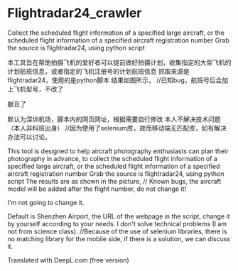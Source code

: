 # Flightradar24_crawler
Collect the scheduled flight information of a specified large aircraft, or the scheduled flight information of a specified aircraft registration number  Grab the source is flightradar24, using python script 

本工具旨在帮助拍摄飞机的爱好者可以提前做好拍摄计划，收集指定的大型飞机的计划航班信息，或者指定的飞机注册号的计划航班信息
抓取来源是flightradar24，使用的是python脚本
结果如图所示，
//已知bug，航班号后会加上飞机型号，不改了
	
献丑了

默认为深圳机场，脚本内的网页网址，根据需要自行修改
本人不解决技术问题（本人非科班出身）
//因为使用了selenium库，故而移动端无匹配库，如有解决办法可以讨论。

This tool is designed to help aircraft photography enthusiasts can plan their photography in advance, to collect the scheduled flight information of a specified large aircraft, or the scheduled flight information of a specified aircraft registration number 
Grab the source is flightradar24, using python script 
The results are as shown in the picture, 
// Known bugs, the aircraft model will be added after the flight number, do not change it!
	
I'm not going to change it.

Default is Shenzhen Airport, the URL of the webpage in the script, change it by yourself according to your needs. 
I don't solve technical problems (I am not from science class). 
//Because of the use of selenium libraries, there is no matching library for the mobile side, if there is a solution, we can discuss it.

Translated with DeepL.com (free version)
